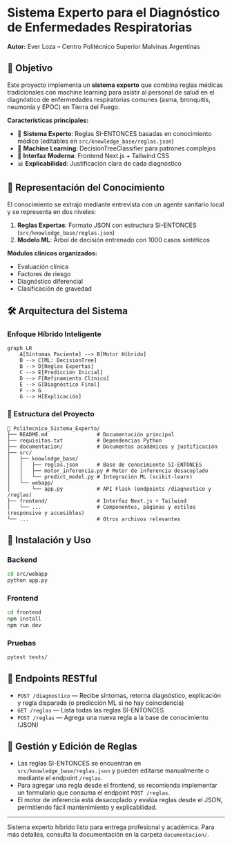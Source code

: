 # Sistema Experto para el Diagnóstico de Enfermedades Respiratorias
**Autor:** Ever Loza – Centro Politécnico Superior Malvinas Argentinas

## 🎯 Objetivo
Este proyecto implementa un **sistema experto** que combina reglas médicas tradicionales con machine learning para asistir al personal de salud en el diagnóstico de enfermedades respiratorias comunes (asma, bronquitis, neumonía y EPOC) en Tierra del Fuego. 

**Características principales:**
- 🧠 **Sistema Experto**: Reglas SI-ENTONCES basadas en conocimiento médico (editables en `src/knowledge_base/reglas.json`)
- 🤖 **Machine Learning**: DecisionTreeClassifier para patrones complejos  
- 🎨 **Interfaz Moderna**: Frontend Next.js + Tailwind CSS
- 📊 **Explicabilidad**: Justificación clara de cada diagnóstico

## 🧠 Representación del Conocimiento
El conocimiento se extrajo mediante entrevista con un agente sanitario local y se representa en dos niveles:

1. **Reglas Expertas**: Formato JSON con estructura SI-ENTONCES (`src/knowledge_base/reglas.json`)
2. **Modelo ML**: Árbol de decisión entrenado con 1000 casos sintéticos

**Módulos clínicos organizados:**
- Evaluación clínica
- Factores de riesgo  
- Diagnóstico diferencial
- Clasificación de gravedad

## 🛠️ Arquitectura del Sistema

### **Enfoque Híbrido Inteligente**

```mermaid
graph LR
    A[Síntomas Paciente] --> B[Motor Híbrido]
    B --> C[ML: DecisionTree]
    B --> D[Reglas Expertas]
    C --> E[Predicción Inicial]
    D --> F[Refinamiento Clínico]
    E --> G[Diagnóstico Final]
    F --> G
    G --> H[Explicación]
```

### 📁 Estructura del Proyecto

```
📁 Politecnico_Sistema_Experto/
├── README.md                # Documentación principal
├── requisitos.txt           # Dependencias Python
├── documentacion/           # Documentos académicos y justificación
├── src/
│   ├── knowledge_base/
│   │   ├── reglas.json      # Base de conocimiento SI-ENTONCES 
│   │   ├── motor_inferencia.py # Motor de inferencia desacoplado
│   │   └── predict_model.py # Integración ML (scikit-learn)
│   └── webapp/
│       └── app.py           # API Flask (endpoints /diagnostico y /reglas)
├── frontend/                # Interfaz Next.js + Tailwind
│   └── ...                  # Componentes, páginas y estilos (responsive y accesibles)
└── ...                      # Otros archivos relevantes
```

## 🚀 Instalación y Uso

### Backend
```bash
cd src/webapp
python app.py
```

### Frontend
```bash
cd frontend
npm install
npm run dev
```

### Pruebas
```bash
pytest tests/
```

## 🔗 Endpoints RESTful

- `POST /diagnostico` — Recibe síntomas, retorna diagnóstico, explicación y regla disparada (o predicción ML si no hay coincidencia)
- `GET /reglas` — Lista todas las reglas SI-ENTONCES
- `POST /reglas` — Agrega una nueva regla a la base de conocimiento (JSON)

## 📝 Gestión y Edición de Reglas

- Las reglas SI-ENTONCES se encuentran en `src/knowledge_base/reglas.json` y pueden editarse manualmente o mediante el endpoint `/reglas`.
- Para agregar una regla desde el frontend, se recomienda implementar un formulario que consuma el endpoint `POST /reglas`.
- El motor de inferencia está desacoplado y evalúa reglas desde el JSON, permitiendo fácil mantenimiento y explicabilidad.


---

Sistema experto híbrido listo para entrega profesional y académica. Para más detalles, consulta la documentación en la carpeta `documentacion/`.